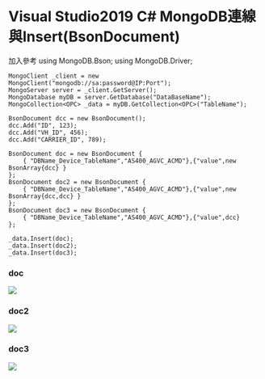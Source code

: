 # Visual Studio2019 C# MongoDB連線與Insert(BsonDocument)
加入參考
using MongoDB.Bson;
using MongoDB.Driver;
```
MongoClient _client = new MongoClient("mongodb://sa:password@IP:Port");
MongoServer server = _client.GetServer();
MongoDatabase myDB = server.GetDatabase("DataBaseName");
MongoCollection<OPC> _data = myDB.GetCollection<OPC>("TableName");

BsonDocument dcc = new BsonDocument();
dcc.Add("ID", 123);
dcc.Add("VH_ID", 456);
dcc.Add("CARRIER_ID", 789);

BsonDocument doc = new BsonDocument {
    { "DBName_Device_TableName","AS400_AGVC_ACMD"},{"value",new BsonArray{dcc} }
};
BsonDocument doc2 = new BsonDocument {
    { "DBName_Device_TableName","AS400_AGVC_ACMD"},{"value",new BsonArray{dcc,dcc} }
};
BsonDocument doc3 = new BsonDocument {
    { "DBName_Device_TableName","AS400_AGVC_ACMD"},{"value",dcc}
};

_data.Insert(doc);
_data.Insert(doc2);
_data.Insert(doc3);

```
### doc
![](https://s3-ap-northeast-1.amazonaws.com/g0v-hackmd-images/uploads/upload_11884832bc9015362522fd2ccc2d1875.png)
### doc2
![](https://s3-ap-northeast-1.amazonaws.com/g0v-hackmd-images/uploads/upload_d81ae3182621feeffb63fa7c48be40ea.png)
### doc3
![](https://s3-ap-northeast-1.amazonaws.com/g0v-hackmd-images/uploads/upload_2f69d8a9b73743e9780e96a3170b9d6d.png)
